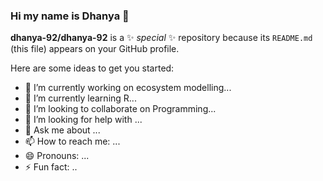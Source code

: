 ### Hi my name is Dhanya 👋

**dhanya-92/dhanya-92** is a ✨ _special_ ✨ repository because its `README.md` (this file) appears on your GitHub profile.

Here are some ideas to get you started:

- 🔭 I’m currently working on ecosystem modelling...
- 🌱 I’m currently learning R...
- 👯 I’m looking to collaborate on Programming...
- 🤔 I’m looking for help with ...
- 💬 Ask me about ...
- 📫 How to reach me: ...
- 😄 Pronouns: ...
- ⚡ Fun fact: ..
